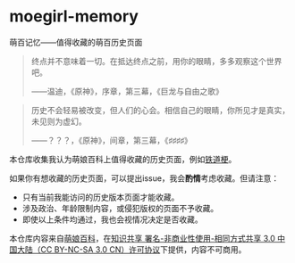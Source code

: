 # moegirl-memory
萌百记忆——值得收藏的萌百历史页面

> 终点并不意味着一切。在抵达终点之前，用你的眼睛，多多观察这个世界吧。
>
> ——温迪，《原神》，序章，第三幕，《巨龙与自由之歌》

> 历史不会轻易被改变，但人们的心会。相信自己的眼睛，你所见才是真实，未见则为虚幻。
>
> ——？？？，《原神》，间章，第三幕，《♯♯♯♯》

本仓库收集我认为萌娘百科上值得收藏的历史页面，例如[铁道梗](铁道梗/20220908)。

如果你有想收藏的历史页面，可以提出issue，我会**酌情**考虑收藏。但请注意：
- 只有当前我能访问的历史版本页面才能收藏。
- 涉及政治、年龄限制内容，或侵犯版权的页面不予收藏。
- 即使以上条件均通过，我也会视情况决定是否收藏。

本仓库内容来自[萌娘百科](https://zh.moegirl.org.cn/)，在[知识共享 署名-非商业性使用-相同方式共享 3.0 中国大陆（CC BY-NC-SA 3.0 CN）许可协议](https://creativecommons.org/licenses/by-nc-sa/3.0/cn/)下提供，内容不可商用。
